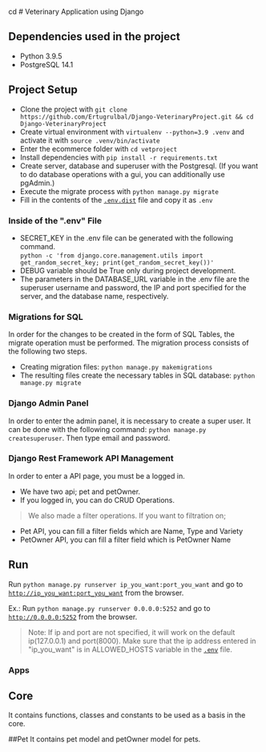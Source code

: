 cd # Veterinary Application using Django

## Dependencies used in the project

- Python 3.9.5
- PostgreSQL 14.1

## Project Setup

- Clone the project with `git clone https://github.com/Ertugrulbal/Django-VeterinaryProject.git && cd Django-VeterinaryProject`
- Create virtual environment with `virtualenv --python=3.9 .venv` and activate it with `source .venv/bin/activate`
- Enter the ecommerce folder with `cd vetproject`
- Install dependencies with `pip install -r requirements.txt`
- Create server, database and superuser with the Postgresql. (If you want to do database operations with a gui, you can additionally use pgAdmin.)
- Execute the migrate process with `python manage.py migrate`
- Fill in the contents of the [`.env.dist`](ecommerce/.env.dist) file and copy it as `.env`

### Inside of the ".env" File

- SECRET_KEY in the .env file can be generated with the following command. <br> `python -c 'from django.core.management.utils import get_random_secret_key; print(get_random_secret_key())'`
- DEBUG variable should be True only during project development. 
- The parameters in the DATABASE_URL variable in the .env file are the superuser username and password, the IP and port specified for the server, and the database name, respectively.

### Migrations for SQL

In order for the changes to be created in the form of SQL Tables, the migrate operation must be performed. The migration process consists of the following two steps. 

- Creating migration files: `python manage.py makemigrations`
- The resulting files create the necessary tables in SQL database: `python manage.py migrate`
### Django Admin Panel

In order to enter the admin panel, it is necessary to create a super user. It can be done with the following command: `python manage.py createsuperuser`. Then type email and password.
### Django Rest Framework API Management
In order to enter a API page, you must be a logged in.
- We have two api; pet and petOwner.
- If you logged in, you can do CRUD Operations.
> We also made a filter operations. If you want to filtration on;
- Pet API, you can fill a filter fields which are Name, Type and Variety 
- PetOwner API, you can fill a filter field which is PetOwner Name
## Run 

Run `python manage.py runserver ip_you_want:port_you_want` and go to [`http://ip_you_want:port_you_want`](ip_you_want:port_you_want) from the browser.

Ex.: Run `python manage.py runserver 0.0.0.0:5252` and go to [`http://0.0.0.0:5252`](http://0.0.0.0:5252) from the browser.

> Note: If ip and port are not specified, it will work on the default ip(127.0.0.1) and port(8000). Make sure that the ip address entered in "ip_you_want" is in ALLOWED_HOSTS variable in the [`.env`](ecommerce/.env) file.
### Apps
## Core

It contains functions, classes and constants to be used as a basis in the core.

##Pet
It contains pet model and petOwner model for pets.
